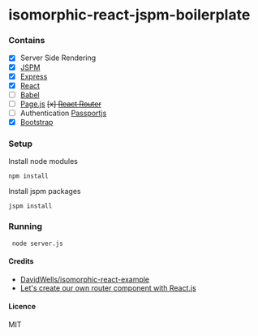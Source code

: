 # isomorphic-react-jspm-boilerplate

###  Contains

- [x] Server Side Rendering
- [x] [JSPM](http://jspm.io/)
- [x] [Express](http://expressjs.com/)
- [x] [React](https://facebook.github.io/react/)
- [ ] [Babel](https://babeljs.io/)
- [ ] [Page.js](https://github.com/visionmedia/page.js/) ~~[x] [React Router](https://github.com/rackt/react-router)~~
- [ ] Authentication [Passportjs](http://passportjs.org/)
- [x] [Bootstrap](http://getbootstrap.com/)

### Setup

Install node modules

```npm install ```

Install jspm packages

```jspm install ```

### Running

``` node server.js```

#### Credits

* [DavidWells/isomorphic-react-example](https://github.com/DavidWells/isomorphic-react-example)
* [Let's create our own router component with React.js](https://enome.github.io/javascript/2014/05/09/lets-create-our-own-router-component-with-react-js.html)

####  Licence

MIT
